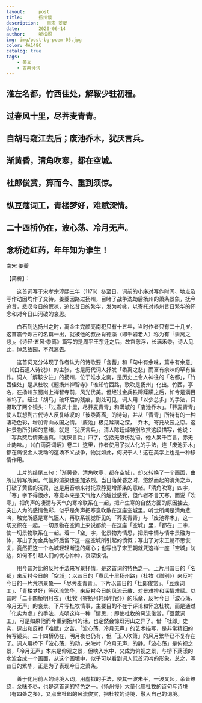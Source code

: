 ```yaml
---
layout:     post
title:      扬州慢
description:   南宋 姜夔
date:       2020-06-14
author:     听松阁
img: img/post-bg-poem-05.jpg
color: 4A148C
catalog: true
tags:
    - 美文
    - 古典诗词
---
```


## 淮左名都，竹西佳处，解鞍少驻初程。
## 过春风十里，尽荠麦青青。
## 自胡马窥江去后；废池乔木，犹厌言兵。
## 渐黄昏，清角吹寒，都在空城。

## 杜郎俊赏，算而今、重到须惊。
## 纵豆蔻词工，青楼梦好，难赋深情。
## 二十四桥仍在，波心荡、冷月无声。
## 念桥边红药，年年知为谁生！

南宋 姜夔

【简析】：

　　这首词写于宋孝宗淳熙三年（1176）冬至日，词前的小序对写作时间、地点及写作动因均作了交待。姜夔因路过扬州，目睹了战争洗劫后扬州的萧条景象，抚今追昔，悲叹今日的荒凉，追忆昔日的繁华，发为吟咏，以寄托对扬州昔日繁华的怀念和对今日山河破的哀思。

　　白石到达扬州之时，离金主完颜亮南犯只有十五年，当时作者只有二十几岁。这首震今烁古的名篇一出，就被他的叔岳肖德藻（即千岩老人）称为有「黍离之悲」。《诗经·五风·黍离》篇写的是周平王东迁之后，故宫恙浮，长满禾黍，诗人见此，悼念故园，不忍离去。

　　这首词充分体现了作者认为的诗歌要「含蓄」和「句中有余味，篇中有余意」（《白石道人诗说》）的主张，也是历代词人抒发「黍离之悲」而富有余味的罕有佳作。词人「解鞍少驻」的扬州，位于淮水之南，是历史上令人神往的「名都」，「竹西佳处」是从杜牧《题扬州禅智寺》「谁知竹西路，歌吹是扬州」化出。竹西，亭名，在扬州东蜀岗上禅智寺前，风光优美。但经过金兵铁蹄蹂躏之后，如今是满目羔坞了。经过「胡马」破坏后的残痕，到处可见，词人用「以少总多」的手法，只摄取了两个镜头：「过春风十里，尽荠麦青青」和满城的「废池乔木」。「荠麦青青」使人联想到古代诗人反复咏叹的「彼黍离离」的诗句，并从「青青」所特有的一种凄艳色彩，增加青山故国之情。「废池」极见蹂躏之深，「乔木」寄托故园之恋。这种景物所引起的意绪，就是「犹厌言兵」。清人陈廷焯特别欣赏这段描写，他说：「写兵燹后情景逼真。『犹厌言兵』四字，包括无限伤乱语，他人累千百言，赤无此韵味。」（《白雨斋词话》卷二）这里，作者使用了拟人化的手法，连「废池乔木」都在痛恨金人发动的这场不义战争，物犹如此，何况于人！这在美学上也是一种移情作用。

　　上片的结尾三句：「渐黄昏，清角吹寒，都在空城」，却又转换了一个画面，由所见转写所闻，气氛的渲染也更加浓烈。当日落黄昏之时，悠然而起的清角之声，打破了黄昏的沉寂，这是用音响来衬托寂静更增萧条的意绪。「清角吹寒」四字，「寒」字下得很妙，寒意本来是天气给人的触觉感受，但作者不言天寒，而说「吹寒」，把角声的凄清与天气的寒冷联系在一起，把产生寒的自然方面的原因抽去，突出人为的感情色彩，似乎是角声把寒意吹散在这座空城里。听觉所闻是清角悲吟，触觉所感是寒气逼人，再联系视觉所见的「荠麦青青」与「废池乔木」，这一切交织在一起，一切景物在空间上来说都统一在这座「空城」里，「都在」二字，使一切景物联系在一起。着一「空」字，化景物为情思，把景中情与情中景融为一体，写出了为金兵破坏后留下这一座空城所引起的愤慨；写出了对宋王朝不思恢复，竟然把这一个名城轻轻断送的痛心；也写出了宋王朝就凭这样一座「空城」防边，如何不引起人们的忧心忡忡，哀深恨彻。

　　用今昔对比的反衬手法来写景抒情，是这首词的特色之一。上片用昔日的「名都」来反衬今日的「空城」；以昔日的「春风十里扬州路」（杜牧《赠别》）来反衬今日的一片荒凉景象──「尽荠麦青青」。下片以昔日的「杜郎俊赏」、「豆蔻词工」、「青楼梦好」等风流繁华，来反衬今日的风流云散、对景难排和深情难赋。以昔时「二十四桥明月夜」（杜牧《寄扬州韩绰判官》）的乐章，反衬今日「波心荡、冷月无声」的哀景。下片写杜牧情事，主要目的不在于评论和怀念杜牧，而是通过「化实为虚」的手法，点明这样一种「情思」：即使杜牧的风流俊赏，「豆蔻词工」，可是如果他而今重到扬州的话，也定然会惊讶河山之异了。借「杜郎」史实，逗出和反衬「难赋」之苦。「波心荡、冷月无声」的艺术描写，是非常精细的特写镜头。二十四桥仍在，明月夜也仍有，但「玉人吹箫」的风月繁华已不复存在了。词人用桥下「波心荡」的动，来映衬「冷月无声」的静。「波心荡」是俯视之景，「冷月无声」本来是仰观之景，但映入水中，又成为俯视之景，与桥下荡漾的水波合成一个画面，从这个画境中，似乎可以看到词人低首沉吟的形象。总之，写昔日的繁华，正是为了表现今日之萧条。

　　善于化用前人的诗境入词，用虚拟的手法，使其一波未平，一波又起，余音缭绕，余味不尽，也是这首词的特色之一。《扬州慢》大量化用杜牧的诗句与诗境（有四处之多），又点出杜郎的风流俊赏，把杜牧的诗境，融入自己的词境。 
